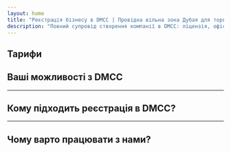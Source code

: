 ```yaml
---
layout: home
title: "Реєстрація бізнесу в DMCC | Провідна вільна зона Дубая для торгівлі та експорту"
description: "Повний супровід створення компанії в DMCC: ліцензія, офіс, візи, банківський рахунок. Професійна підтримка з гарантованим результатом."
---
```


<!-- text="Зосередьтеся на зростанні — дозвольте iMind подбати про мови." -->
<!-- text="Класні кімнати потребують років; iMind забезпечує розуміння в реальному часі вже сьогодні, будь-якою мовою." -->
<!-- text="Інвестуйте у зростання, а не в проблеми з перекладом. iMind перекладає, поки ви впроваджуєте інновації." -->
<!-- <AuthButton text="Спробувати демо-версію →" buttonClass="brand"/> -->

<HeroSection
title="Реєстрація бізнесу у вільній зоні **DMCC**"
text="Комплексні рішення для торгівлі, логістики, товарних операцій та міжнародного бізнесу">

</HeroSection>

## Тарифи

<PricingPlans :plans="[
  {
    title: 'Замовити послугу напряму в DMCC',
    details: '**29 205** AED  **17** днів',
    items: [
      'Прямий доступ без посередників',
      'Без додаткових платежів',
      'Без комісій'
    ],
    linkText: 'Order directly',
    linkHref: '/guide/use-cases#negotiations',
    bullet: '💬'
  },
  {
    title: 'Оберіть наш план **Стандарт** для експертного супроводу',
    details: '**36 555** AED  **17** днів',
    items: [
      'Економія часу',
      'Передбачуваний результат',
      'Персональний експертний супровід',
      'Транспорт бізнес-класу до місць надання послуг',
      'Мінімальна потреба вашої участі'
    ],
    linkText: 'Order from expert',
    linkHref: '/guide/use-cases#operations',
    bullet: '⚡︎'
  },
  {
    title: 'Оберіть наш план **Преміум** для експертного супроводу **найвищого рівня**',
    details: '**42 055** AED  **15** днів',
    items: [
      'VIP зустріч в аеропорту для однієї особи',
      'Трансфер преміум-класу аеропорт-готель-аеропорт',
      'Прискорені VIP процедури',
      'Гарантований результат',
      'Персональний експерт доступний 24/7',
      'Транспорт преміум-класу до місць надання послуг',
      'Мінімальна потреба вашої участі'
    ],
    linkText: 'Order from expert',
    linkHref: '/guide/use-cases#operations',
    bullet: '💰'
  }
]" />

## Ваші можливості з DMCC

<FeatureBlock :card="{
  title: 'Повний спектр послуг з реєстрації компанії в DMCC',
  details: 'Від ліцензування до віз та банківських рахунків — ми виконуємо весь процес за вас.',
  items: [
    '⚡︎ Торгова, сервісна або консалтингова ліцензія видається протягом 5-7 робочих днів.',
    '✧ Офісне приміщення або flexi-desk в JLT (Jumeirah Lake Towers).',
    '✧ Візи резидента ОАЕ для власників та співробітників (термін дії 2 роки).',
    '✧ Допомога у відкритті корпоративних банківських рахунків в ОАЕ.',
  ],
  link: '/guide/dmcc-setup-process',
  src: {
    light: '/content/iStock-1366951573.jpg',
    dark: '/content/iStock-1366951573.jpg',
  },
  inversion: false
}" />

<FeatureBlock :card="{
  title: 'Чому DMCC є №1 для міжнародної торгівлі',
  details: 'Free zone з надійною міжнародною репутацією, якій довіряють партнери з ЄС, США та Азії.',
  items: [
    '⚡︎ Сильний діловий імідж: DMCC — найкращий вибір для торгових компаній.',
    '✧ 100% іноземна власність — локальний партнер не потрібен.',
    '✧ Спрощені процедури експорту, сертифікації та логістична підтримка.',
    '✧ Широкий спектр ліцензій — від торгівлі золотом до IT-послуг.',
  ],
  link: '/guide/why-dmcc',
  src: {
    light: '/content/iStock-1366951573.jpg',
    dark: '/content/iStock-1366951573.jpg',
  },
  inversion: true
}" />

<FeatureBlock :card="{
  title: 'Гарантована відповідність та зниження ризиків',
  details: 'Повна відповідність нормативним вимогам ОАЕ та міжнародним стандартам.',
  items: [
    '⚡︎ Підготовка KYC та корпоративних документів.',
    '✧ Підтримка щодо відповідності AML/CFT в ОАЕ [official source](https://u.ae/en/information-and-services/business/anti-money-laundering).',
    '✧ Допомога з реєстрацією VAT, ESR та UBO.',
    '✧ Постійна юридична підтримка вашого бізнесу після реєстрації.',
  ],
  link: '/guide/compliance-support',
  src: {
    light: '/content/iStock-1366951573.jpg',
    dark: '/content/iStock-1366951573.jpg',
  },
  inversion: false
}" />

---

## Кому підходить реєстрація в DMCC?

<FeatureCards :features="[
  {
    title: 'Компанії з імпорту-експорту',
    details: 'Для підприємств, що працюють з Китаєм, Індією, Європою та Близьким Сходом.',
    items: [
      'Спрощені процеси укладання контрактів та сертифікації.',
      'Податково-ефективна торгівля через ОАЕ.',
      'Надійна репутація серед міжнародних клієнтів.',
    ],
    linkText: 'Learn more',
    link: '/guide/dmcc-use-cases#import-export'
  },
  {
    title: 'Ювелірний бізнес та торгівля товарами',
    details: 'Для торгівлі золотом, діамантами, металами, кавою, чаєм та зерном.',
    items: [
      'Спеціалізовані ліцензії DMCC для дорогоцінних металів та товарів.',
      'Підтримка з експортною документацією та сертифікацією.',
      'Ефективна логістика через JAFZA та DP World.',
    ],
    linkText: 'Explore solutions',
    link: '/guide/dmcc-use-cases#commodities'
  },
  {
    title: 'Технологічні компанії',
    details: 'SaaS, цифровий маркетинг, розробка програмного забезпечення для глобальних клієнтів.',
    items: [
      'Престижна адреса штаб-квартири у вільній зоні.',
      'Оптимізована податкова структура з перевагами ОАЕ.',
      'Доступ до ринків GCC та MENA з ліцензією DMCC.',
    ],
    linkText: 'View case studies',
    link: '/guide/dmcc-use-cases#it-business'
  }
]" />

---

## Чому варто працювати з нами?

<FeatureBlock :card="{
  title: 'Експертна підтримка від ліцензії до першого контракту',
  details: 'З більш ніж 7-річним досвідом, ми спеціалізуємося на створенні компаній в DMCC для торгівельного та експортного бізнесу. Наша юридична команда забезпечує безперебійний та відповідний нормам процес від початку до кінця.',
  items: [
    '✧ Прозоре ціноутворення з фіксованими пакетами.',
    '✧ Персональний менеджер та юридичний консультант для вашої справи.',
    '✧ Підтверджений досвід роботи з DMCC та банками ОАЕ.',
  ],
  link: '/guide/our-services',
  src: {
    light: '/content/iStock-1366951573.jpg',
    dark: '/content/iStock-1366951573.jpg',
  },
  inversion: true
}" />

<AuthButton text="Отримати безкоштовну консультацію →" buttonClass="brand"/>